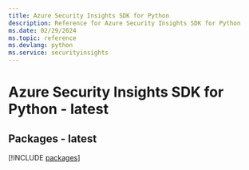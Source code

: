 ```yaml
---
title: Azure Security Insights SDK for Python
description: Reference for Azure Security Insights SDK for Python
ms.date: 02/29/2024
ms.topic: reference
ms.devlang: python
ms.service: securityinsights
---
```

# Azure Security Insights SDK for Python - latest
## Packages - latest
[!INCLUDE [packages](security-insights-index.md)]